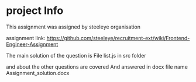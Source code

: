 # project Info
This assignment was assigned by steeleye organisation 

assignment link: https://github.com/steeleye/recruitment-ext/wiki/Frontend-Engineer-Assignment

The main solution of the question is File list.js in src folder

and about the other questions are covered And answered in docx file name Assignment_solution.docx 
